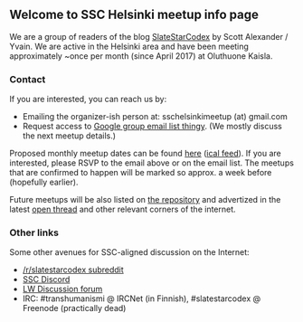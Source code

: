 ## Welcome to SSC Helsinki meetup info page

We are a group of readers of the blog [SlateStarCodex](http://slatestarcodex.com/) by Scott Alexander / Yvain. We are active in the Helsinki area and have been meeting approximately ~once per month (since April 2017) at Oluthuone Kaisla.

### Contact

If you are interested, you can reach us by:

* Emailing the organizer-ish person at: sschelsinkimeetup (at) gmail.com
* Request access to [Google group email list thingy](https://groups.google.com/group/ssc-helsinki-meetup-google-group). (We mostly discuss the next meetup details.)

Proposed monthly meetup dates can be found [here](https://calendar.google.com/calendar/embed?src=sschelsinkimeetup%40gmail.com&ctz=Europe/Helsinki) ([ical feed](https://calendar.google.com/calendar/ical/sschelsinkimeetup%40gmail.com/public/basic.ics)). If you are interested, please RSVP to the email above or on the email list. The meetups that are confirmed to happen will be marked so approx. a week before (hopefully earlier).

Future meetups will be also listed on [the repository](https://ssc-meetups-community.github.io/meetups/) and advertized in the latest [open thread](http://slatestarcodex.com/tag/open/?latest) and other relevant corners of the internet.

### Other links

Some other avenues for SSC-aligned discussion on the Internet:

* [/r/slatestarcodex subreddit](https://www.reddit.com/r/slatestarcodex/)
* [SSC Discord](https://discordapp.com/invite/gpaTCxh)
* [LW Discussion forum](http://lesswrong.com/r/discussion/new/)
* IRC: #transhumanismi @ IRCNet (in Finnish), #slatestarcodex @ Freenode (practically dead)
